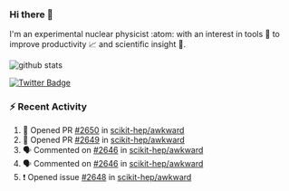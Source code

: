 ### Hi there 👋 

I'm an experimental nuclear physicist :atom: with an interest in tools :wrench: to improve productivity :chart_with_upwards_trend: and scientific insight :telescope:.

![github stats](https://github-readme-stats.vercel.app/api?username=agoose77&show_icons=true&hide_rank=true&hide_title=true&bg_color=30,e76445,904e95&text_color=efe3ec&icon_color=efe3ec)
<!--
**agoose77/agoose77** is a ✨ _special_ ✨ repository because its `README.md` (this file) appears on your GitHub profile.

Here are some ideas to get you started:

- 🔭 I’m currently working on ...
- 🌱 I’m currently learning ...
- 👯 I’m looking to collaborate on ...
- 🤔 I’m looking for help with ...
- 💬 Ask me about ...
- 📫 How to reach me: ...
- 😄 Pronouns: ...
- ⚡ Fun fact: ...
-->

[![Twitter Badge](https://img.shields.io/twitter/follow/agoose77?style=flat-square&logo=Twitter&logoColor=white&color=cornflowerblue)](https://twitter.com/agoose77)

### :zap: Recent Activity

<!--START_SECTION:activity-->
1. 💪 Opened PR [#2650](https://github.com/scikit-hep/awkward/pull/2650) in [scikit-hep/awkward](https://github.com/scikit-hep/awkward)
2. 💪 Opened PR [#2649](https://github.com/scikit-hep/awkward/pull/2649) in [scikit-hep/awkward](https://github.com/scikit-hep/awkward)
3. 🗣 Commented on [#2646](https://github.com/scikit-hep/awkward/pull/2646#issuecomment-1679376562) in [scikit-hep/awkward](https://github.com/scikit-hep/awkward)
4. 🗣 Commented on [#2646](https://github.com/scikit-hep/awkward/pull/2646#issuecomment-1679373432) in [scikit-hep/awkward](https://github.com/scikit-hep/awkward)
5. ❗ Opened issue [#2648](https://github.com/scikit-hep/awkward/issues/2648) in [scikit-hep/awkward](https://github.com/scikit-hep/awkward)
<!--END_SECTION:activity-->
